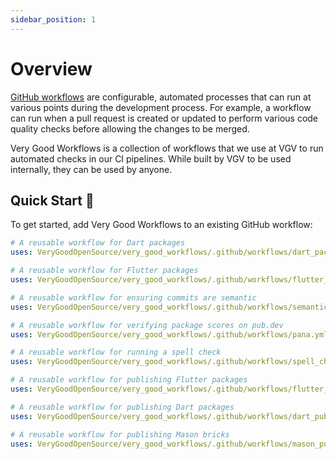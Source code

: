 ```yaml
---
sidebar_position: 1
---
```


# Overview

[GitHub workflows][github_workflows_link] are configurable, automated processes that can run at various points during the development process. For example, a workflow can run when a pull request is created or updated to perform various code quality checks before allowing the changes to be merged.

Very Good Workflows is a collection of workflows that we use at VGV to run automated checks in our CI pipelines. While built by VGV to be used internally, they can be used by anyone.

## Quick Start 🚀

To get started, add Very Good Workflows to an existing GitHub workflow:

```yaml
# A reusable workflow for Dart packages
uses: VeryGoodOpenSource/very_good_workflows/.github/workflows/dart_package.yml@v1

# A reusable workflow for Flutter packages
uses: VeryGoodOpenSource/very_good_workflows/.github/workflows/flutter_package.yml@v1

# A reusable workflow for ensuring commits are semantic
uses: VeryGoodOpenSource/very_good_workflows/.github/workflows/semantic_pull_request.yml@v1

# A reusable workflow for verifying package scores on pub.dev
uses: VeryGoodOpenSource/very_good_workflows/.github/workflows/pana.yml@v1

# A reusable workflow for running a spell check
uses: VeryGoodOpenSource/very_good_workflows/.github/workflows/spell_check.yml@v1

# A reusable workflow for publishing Flutter packages
uses: VeryGoodOpenSource/very_good_workflows/.github/workflows/flutter_pub_publish.yml@v1

# A reusable workflow for publishing Dart packages
uses: VeryGoodOpenSource/very_good_workflows/.github/workflows/dart_pub_publish.yml@v1

# A reusable workflow for publishing Mason bricks
uses: VeryGoodOpenSource/very_good_workflows/.github/workflows/mason_publish.yml@v1

```

[github_workflows_link]: https://docs.github.com/en/actions/learn-github-actions/workflow-syntax-for-github-actions
[very_good_ventures_link]: https://verygood.ventures
